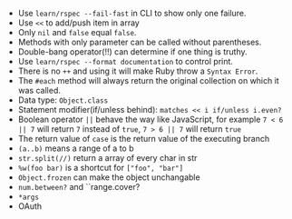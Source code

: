 - Use ``learn/rspec --fail-fast`` in CLI to show only one failure.
- Use ``<<`` to add/push item in array
- Only ``nil`` and ``false`` equal ``false``.
- Methods with only parameter can be called without parentheses.
- Double-bang operator(!!) can determine if one thing is truthy.
- Use ``learn/rspec --format documentation`` to control print.
- There is no ``++`` and using it will make Ruby throw a ``Syntax Error``.
- The ``#each`` method will always return the original collection on which it was called.
- Data type: ``Object.class``
- Statement modifier(if/unless behind): ``matches << i if/unless i.even? ``
- Boolean operator ``||`` behave the way like JavaScript, for example ``7 < 6 || 7`` will return ``7`` instead of ``true``, ``7 > 6 || 7`` will return ``true``
- The return value of ``case`` is the return value of the executing branch
- ``(a..b)`` means a range of a to b
- ``str.split(//)`` return a array of every char in str
- ``%w(foo bar)`` is a shortcut for ``["foo", "bar"]``
- ``Object.frozen`` can make the object unchangable
- ``num.between?`` and ``range.cover?
- ``*args``
- OAuth